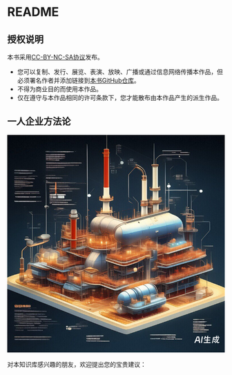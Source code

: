 # README

## 授权说明

本书采用[CC-BY-NC-SA协议](https://creativecommons.org/licenses/by-nc-sa/4.0/deed.zh-hans)发布。

- 您可以复制、发行、展览、表演、放映、广播或通过信息网络传播本作品，但必须署名作者并添加链接到[本书GitHub仓库](https://github.com/easychen/one-person-businesses-methodology-v2.0)。
- 不得为商业目的而使用本作品。
- 仅在遵守与本作品相同的许可条款下，您才能散布由本作品产生的派生作品。

## 一人企业方法论

![](images/aihg-chemtour-cover.png)

对本知识库感兴趣的朋友，欢迎提出您的宝贵建议：
<script src="https://utteranc.es/client.js"
        repo="chemtour/chemtour"
        issue-term="chemtour-index-issues"
        label="⭐Star"
        theme="github-light"
        crossorigin="anonymous"
        async>
</script>

